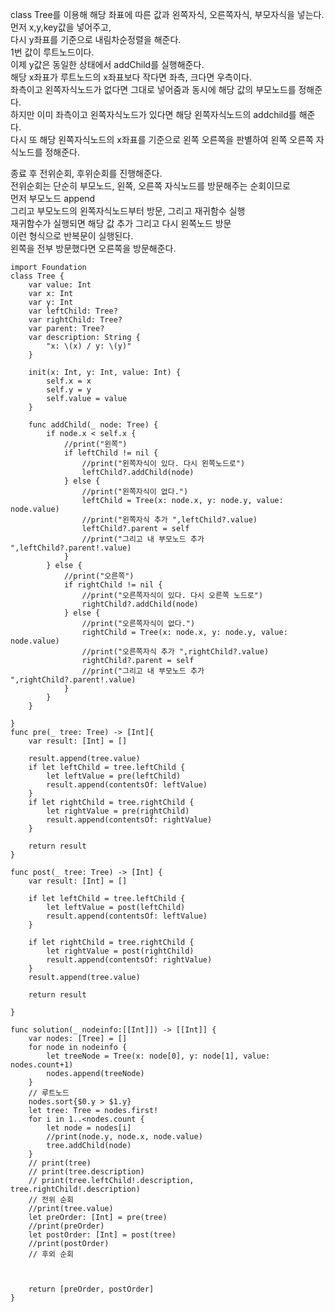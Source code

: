 class Tree를 이용해 해당 좌표에 따른 값과 왼쪽자식, 오른쪽자식, 부모자식을 넣는다.   
먼저 x,y,key값을 넣어주고,   
다시 y좌표를 기준으로 내림차순정렬을 해준다.   
1번 값이 루트노드이다.   
이제 y값은 동일한 상태에서 addChild를 실행해준다.   
해당 x좌표가 루트노드의 x좌표보다 작다면 좌측, 크다면 우측이다.   
좌측이고 왼쪽자식노드가 없다면 그대로 넣어줌과 동시에 해당 값의 부모노드를 정해준다.   
하지만 이미 좌측이고 왼쪽자식노드가 있다면 해당 왼쪽자식노드의 addchild를 해준다.   
다시 또 해당 왼쪽자식노드의 x좌표를 기준으로 왼쪽 오른쪽을 판별하여 왼쪽 오른쪽 자식노드를 정해준다.   


종료 후 전위순회, 후위순회를 진행해준다.   
전위순회는 단순히 부모노드, 왼쪽, 오른쪽 자식노드를 방문해주는 순회이므로   
먼저 부모노드 append   
그리고 부모노드의 왼쪽자식노드부터 방문, 그리고 재귀함수 실행   
재귀함수가 실행되면 해당 값 추가 그리고 다시 왼쪽노드 방문   
이런 형식으로 반복문이 실행된다.   
왼쪽을 전부 방문했다면 오른쪽을 방문해준다.   
```
import Foundation
class Tree {
    var value: Int
    var x: Int
    var y: Int
    var leftChild: Tree?
    var rightChild: Tree?
    var parent: Tree?
    var description: String {
        "x: \(x) / y: \(y)"
    }
    
    init(x: Int, y: Int, value: Int) {
        self.x = x
        self.y = y
        self.value = value
    }
    
    func addChild(_ node: Tree) {
        if node.x < self.x {
            //print("왼쪽")
            if leftChild != nil {
                //print("왼쪽자식이 있다. 다시 왼쪽노드로")
                leftChild?.addChild(node)
            } else {
                //print("왼쪽자식이 없다.")
                leftChild = Tree(x: node.x, y: node.y, value: node.value)
                //print("왼쪽자식 추가 ",leftChild?.value)
                leftChild?.parent = self
                //print("그리고 내 부모노드 추가 ",leftChild?.parent!.value)
            }
        } else {
            //print("오른쪽")
            if rightChild != nil {
                //print("오른쪽자식이 있다. 다시 오른쪽 노드로")
                rightChild?.addChild(node)
            } else {
                //print("오른쪽자식이 없다.")
                rightChild = Tree(x: node.x, y: node.y, value: node.value)
                //print("오른쪽자식 추가 ",rightChild?.value)
                rightChild?.parent = self
                //print("그리고 내 부모노드 추가 ",rightChild?.parent!.value)
            }
        }
    }
    
}
func pre(_ tree: Tree) -> [Int]{
    var result: [Int] = []
    
    result.append(tree.value)
    if let leftChild = tree.leftChild {
        let leftValue = pre(leftChild)
        result.append(contentsOf: leftValue)
    }
    if let rightChild = tree.rightChild {
        let rightValue = pre(rightChild)
        result.append(contentsOf: rightValue)
    }
    
    return result
}

func post(_ tree: Tree) -> [Int] {
    var result: [Int] = []
    
    if let leftChild = tree.leftChild {
        let leftValue = post(leftChild)
        result.append(contentsOf: leftValue)
    }
    
    if let rightChild = tree.rightChild {
        let rightValue = post(rightChild)
        result.append(contentsOf: rightValue)
    }
    result.append(tree.value)
    
    return result
    
}

func solution(_ nodeinfo:[[Int]]) -> [[Int]] {
    var nodes: [Tree] = []
    for node in nodeinfo {
        let treeNode = Tree(x: node[0], y: node[1], value: nodes.count+1)
        nodes.append(treeNode)
    }
    // 루트노드
    nodes.sort{$0.y > $1.y}
    let tree: Tree = nodes.first!
    for i in 1..<nodes.count {
        let node = nodes[i]
        //print(node.y, node.x, node.value)
        tree.addChild(node)
    }
    // print(tree)
    // print(tree.description)
    // print(tree.leftChild!.description, tree.rightChild!.description)
    // 전위 순회
    //print(tree.value)
    let preOrder: [Int] = pre(tree)
    //print(preOrder)
    let postOrder: [Int] = post(tree)
    //print(postOrder)
    // 후외 순회
    
    
    
    return [preOrder, postOrder]
}
```
